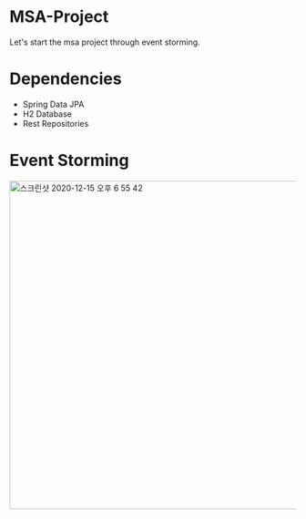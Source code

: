 # MSA-Project
Let's start the msa project through event storming.

# Dependencies
  - Spring Data JPA
  - H2 Database
  - Rest Repositories

# Event Storming
<img width="576" alt="스크린샷 2020-12-15 오후 6 55 42" src="https://user-images.githubusercontent.com/17021291/102199623-2bf92000-3f07-11eb-813d-070a5edff111.png">
